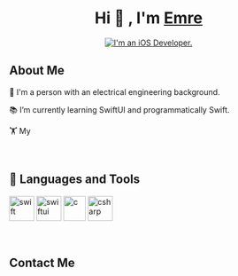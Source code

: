 <h1 align="center">Hi 👋 , I'm <a href="https://www.linkedin.com/in/emre-usul-5a4351189" target="blank">
Emre</a></h1>


<p align="center">
<a href="https://git.io/typing-svg"><img src="https://readme-typing-svg.herokuapp.com?font=Fira+Code&duration=3000&pause=4000&color=F7BD33&center=true&width=435&lines=I'm+an+iOS+Developer." alt="I'm an iOS Developer." /></a>
</p>


<h2 align="left">About Me</h2>

🧭 I'm a person with an electrical engineering background.


📚 I’m currently learning SwiftUI and programmatically Swift.


🏋️ My 

<br/>
<h2 align="left">🔨 Languages and Tools</h2>
  <p align="left">
    <a> <img src="https://cdn.iconscout.com/icon/free/png-256/swift-21-1175088.png" alt="swift" title="Swift" width="45" height="45" /> </a>
    <a> <img src="https://developer.apple.com/assets/elements/icons/swiftui/swiftui-96x96_2x.png" alt="swiftui" title="SwiftUI" width="45" height="45" />   </a>
    <a> <img src="https://upload.wikimedia.org/wikipedia/commons/thumb/1/18/C_Programming_Language.svg/1200px-C_Programming_Language.svg.png" alt="c" title="C"   width="40" height="45" /> </a>
    <a> <img src="https://cdn.worldvectorlogo.com/logos/c--4.svg" alt="csharp" title="C#" width="45" height="45" /> </a>
  </p>

<br/>
<h2 align="left">Contact Me</h2>
